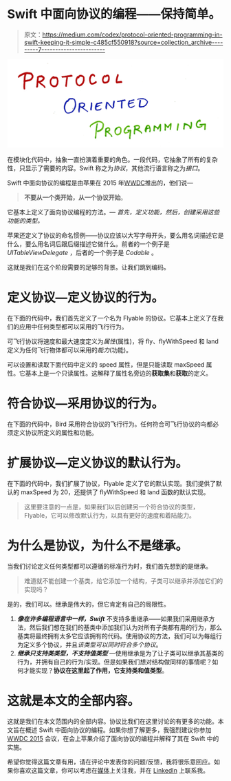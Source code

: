 # Swift 中面向协议的编程——保持简单。

> 原文：<https://medium.com/codex/protocol-oriented-programming-in-swift-keeping-it-simple-c485cf550918?source=collection_archive---------7----------------------->

![](img/b77a979ffd51901836e6aba3406976bb.png)

在模块化代码中，抽象一直扮演着重要的角色。一段代码，它抽象了所有的复杂性，只显示了需要的内容。Swift 称之为*协议*，其他流行语言称之为*接口*。

Swift 中面向协议的编程是由苹果在 2015 年[WWDC](https://developer.apple.com/videos/play/wwdc2015/408/)推出的，他们说—

> **不要从一个类开始，从一个协议开始**。

它基本上定义了面向协议编程的方法。— *首先，定义功能，然后，创建采用这些功能的类型。*

苹果还定义了协议的命名惯例——协议应该以大写字母开头，要么用名词描述它是什么，要么用名词后跟后缀描述它做什么。前者的一个例子是 *UITableViewDelegate* ，后者的一个例子是 *Codable* 。

这就是我们在这个阶段需要的足够的背景。让我们跳到编码。

# 定义协议—定义协议的行为。

在下面的代码中，我们首先定义了一个名为 Flyable 的协议。它基本上定义了在我们的应用中任何类型都可以采用的飞行行为。

可飞行协议将速度和最大速度定义为*属性*(属性)，将 fly、flyWithSpeed 和 land 定义为任何飞行物体都可以采用的*能力*(功能)。

可以设置和读取下面代码中定义的 speed 属性，但是只能读取 maxSpeed 属性。它基本上是一个只读属性。这解释了属性名旁边的**获取集**和**获取**的定义。

# 符合协议—采用协议的行为。

在下面的代码中，Bird 采用符合协议的飞行行为。任何符合可飞行协议的鸟都必须定义协议所定义的属性和功能。

# 扩展协议—定义协议的默认行为。

在下面的代码中，我们扩展了协议，Flyable 定义了它的默认实现。我们提供了默认的 maxSpeed 为 20，还提供了 flyWithSpeed 和 land 函数的默认实现。

> 这里要注意的一点是，如果我们以后创建另一个符合协议的类型，Flyable，它可以修改默认行为，以具有更好的速度和着陆能力。

# **为什么是协议，为什么不是继承**。

当我们讨论定义任何类型都可以遵循的标准行为时，我们首先想到的是继承。

> 难道就不能创建一个基类，给它添加一个结构，子类可以继承并添加它们的实现吗？

是的，我们可以。继承是伟大的，但它肯定有自己的局限性。

1.  ***像在许多编程语言中一样，Swift*** 不支持多重继承——如果我们采用继承方法，然后我们想在我们的基类中添加我们认为对所有子类都有用的行为，那么基类将最终拥有太多它应该拥有的代码。使用协议的方法，我们可以为每组行为定义多个协议，并且*该类型可以同时符合多个协议*。
2.  ***继承只支持类类型，不支持值类型*** —使用继承是为了让子类可以继承其基类的行为，并拥有自己的行为/实现。但是如果我们想对结构做同样的事情呢？如何才能实现？**协议在这里起了作用，它支持类和值类型**。

# 这就是本文的全部内容。

这就是我们在本文范围内的全部内容。协议比我们在这里讨论的有更多的功能。本文旨在概述 Swift 中面向协议的编程。如果你想了解更多，我强烈建议你参加 [WWDC 2015](https://developer.apple.com/videos/play/wwdc2015/408/) 会议，在会上苹果介绍了面向协议的编程并解释了其在 Swift 中的实施。

希望你觉得这篇文章有用，请在评论中发表你的问题/反馈，我将很乐意回应。如果你喜欢这篇文章，你可以考虑在[媒体](/@dwivedi.2512_6282)上关注我，并在 [LinkedIn](https://www.linkedin.com/in/abhishek-dwivedi-25a45b225/) 上联系我。